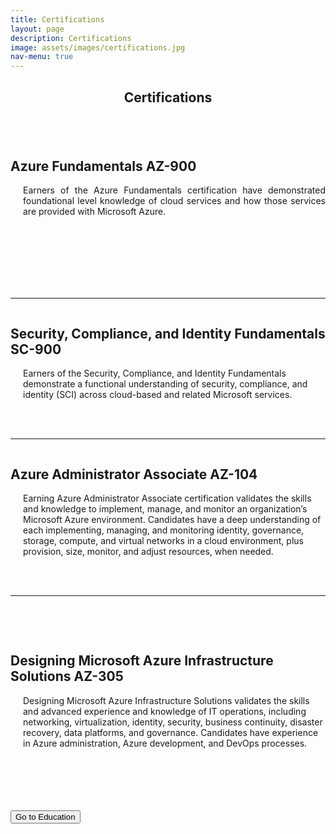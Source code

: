 ```yaml
---
title: Certifications
layout: page
description: Certifications
image: assets/images/certifications.jpg
nav-menu: true
---
```


<!-- Main -->
<div id="main">

<!-- Certifications -->
<section id="one">
	<div class="inner">
		<header class="major">
			<h1>Certifications</h1>
		</header>
        <!-- Certifications Description -->
        <p><span class="image right"><img src="{% link assets/images/fundamentals.jpg %}" alt="" /></span></p>
        <h2>Azure Fundamentals AZ-900</h2>
        <p style="margin-left: 20px" align="justify">Earners of the Azure Fundamentals certification have demonstrated foundational level knowledge of cloud services and how those services are provided with Microsoft Azure.</p>
        <br>
        <br>
        <br>   
        <br>
        <br>
        <br>
        <hr>
        <p><span class="image right"><img src="{% link assets/images/security.png %}" alt="" /></span></p>
        <h2>Security, Compliance, and Identity Fundamentals SC-900</h2>
        <p style="margin-left: 20px">Earners of the Security, Compliance, and Identity Fundamentals demonstrate a functional understanding of security, compliance, and identity (SCI) across cloud-based and related Microsoft services.</p>
      <br>
      <br>
      <hr>
        <p><span class="image right"><img src="{% link assets/images/administrator.jpg %}" alt="" /></span></p>
        <h2>Azure Administrator Associate AZ-104</h2>
        <p style="margin-left: 20px">Earning Azure Administrator Associate certification validates the skills and knowledge to implement, manage, and monitor an organization’s Microsoft Azure environment. Candidates have a deep understanding of each implementing, managing, and monitoring identity, governance, storage, compute, and virtual networks in a cloud environment, plus provision, size, monitor, and adjust resources, when needed.</p>
      <br>
      <br>
      <hr>
      <br>
      <br>
        <p><span class="image right"><img src="{% link assets/images/architect.png %}" alt="" /></span></p>
        <h2>Designing Microsoft Azure Infrastructure Solutions AZ-305</h2>
        <p style="margin-left: 20px">Designing Microsoft Azure Infrastructure Solutions validates the skills and advanced experience and knowledge of IT operations, including networking, virtualization, identity, security, business continuity, disaster recovery, data platforms, and governance. Candidates have experience in Azure administration, Azure development, and DevOps processes.</p>
      <br>
      <br>
      <br>
      <br>
      <br>
    </div>
</section>
</div>
  <!-- End Certifications Description -->
<!-- Go to education button -->
<form action="https://rferran.github.io/education.html">
    <input type="submit" value="Go to Education" />
</form>
<!-- End go to Education button -->
